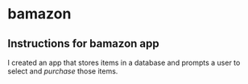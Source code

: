 # bamazon

## Instructions for bamazon app

I created an app that stores items in a database and prompts a user to select and *purchase* those items. 

